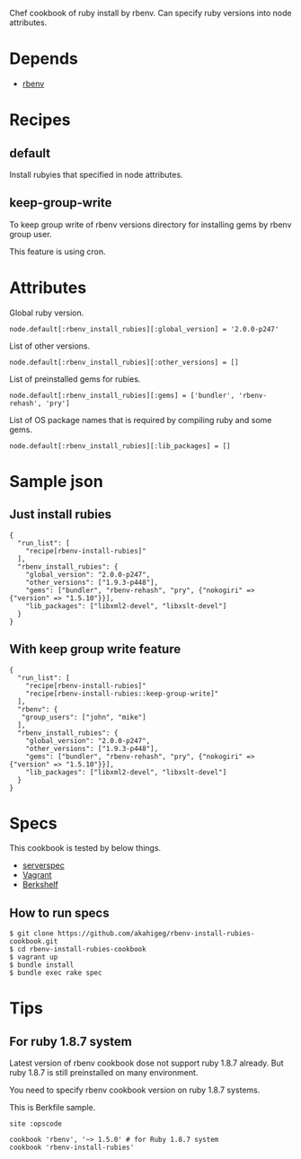 Chef cookbook of ruby install by rbenv. Can specify ruby versions into node attributes.

# Depends

* [rbenv](https://github.com/RiotGames/rbenv-cookbook)

# Recipes

## default

Install rubyies that specified in node attributes.

## keep-group-write

To keep group write of rbenv versions directory for installing gems by rbenv group user.

This feature is using cron.

# Attributes

Global ruby version.

    node.default[:rbenv_install_rubies][:global_version] = '2.0.0-p247'

List of other versions.

    node.default[:rbenv_install_rubies][:other_versions] = []

List of preinstalled gems for rubies.

    node.default[:rbenv_install_rubies][:gems] = ['bundler', 'rbenv-rehash', 'pry']

List of OS package names that is required by compiling ruby and some gems.

    node.default[:rbenv_install_rubies][:lib_packages] = []

# Sample json

## Just install rubies

    {
      "run_list": [
        "recipe[rbenv-install-rubies]"
      ],
      "rbenv_install_rubies": {
        "global_version": "2.0.0-p247",
        "other_versions": ["1.9.3-p448"],
        "gems": ["bundler", "rbenv-rehash", "pry", {"nokogiri" => {"version" => "1.5.10"}}],
        "lib_packages": ["libxml2-devel", "libxslt-devel"]
      }
    }

## With keep group write feature

    {
      "run_list": [
        "recipe[rbenv-install-rubies]"
        "recipe[rbenv-install-rubies::keep-group-write]"
      ],
      "rbenv": {
       "group_users": ["john", "mike"]
      ],
      "rbenv_install_rubies": {
        "global_version": "2.0.0-p247",
        "other_versions": ["1.9.3-p448"],
        "gems": ["bundler", "rbenv-rehash", "pry", {"nokogiri" => {"version" => "1.5.10"}}],
        "lib_packages": ["libxml2-devel", "libxslt-devel"]
      }
    }

# Specs

This cookbook is tested by below things.

* [serverspec](http://serverspec.org/)
* [Vagrant](http://www.vagrantup.com/)
* [Berkshelf](http://berkshelf.com/)

## How to run specs

    $ git clone https://github.com/akahigeg/rbenv-install-rubies-cookbook.git
    $ cd rbenv-install-rubies-cookbook
    $ vagrant up
    $ bundle install
    $ bundle exec rake spec

# Tips

## For ruby 1.8.7 system    

Latest version of rbenv cookbook dose not support ruby 1.8.7 already.
But ruby 1.8.7 is still preinstalled on many environment.

You need to specify rbenv cookbook version on ruby 1.8.7 systems.

This is Berkfile sample.

    site :opscode
    
    cookbook 'rbenv', '~> 1.5.0' # for Ruby 1.8.7 system
    cookbook 'rbenv-install-rubies'
